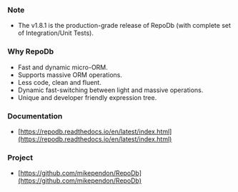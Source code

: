 ### Note

 - The v1.8.1 is the production-grade release of RepoDb (with complete set of Integration/Unit Tests).

### Why RepoDb

 - Fast and dynamic micro-ORM.
 - Supports massive ORM operations.
 - Less code, clean and fluent.
 - Dynamic fast-switching between light and massive operations.
 - Unique and developer friendly expression tree.

### Documentation
 - [https://repodb.readthedocs.io/en/latest/index.html](https://repodb.readthedocs.io/en/latest/index.html)

### Project
 - [https://github.com/mikependon/RepoDb](https://github.com/mikependon/RepoDb)
